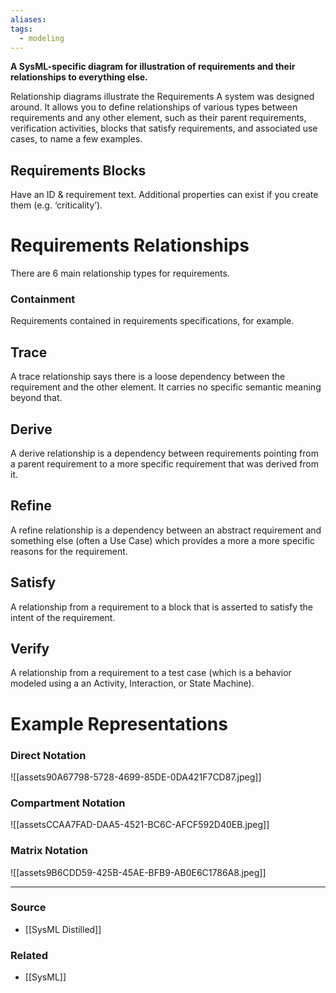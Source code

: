```yaml
---
aliases: 
tags:
  - modeling
---
```

**A SysML-specific diagram for illustration of requirements and their relationships to everything else.**

Relationship diagrams illustrate the Requirements A system was designed around. It allows you to define relationships of various types between requirements and any other element, such as their parent requirements, verification activities, blocks that satisfy requirements, and associated use cases, to name a few examples. 

## Requirements Blocks

Have an ID & requirement text. Additional properties can exist if you create them (e.g. ‘criticality’).

# Requirements Relationships

There are 6 main relationship types for requirements.

### Containment

Requirements contained in requirements specifications, for example. 

## Trace

A trace relationship says there is a loose dependency between the requirement and the other element. It carries no specific semantic meaning beyond that.

## Derive

A derive relationship is a dependency between requirements pointing from a parent requirement to a more specific requirement that was derived from it.

## Refine

A refine relationship is a dependency between an abstract requirement and something else (often a Use Case) which provides a more a more specific reasons for the requirement.

## Satisfy

A relationship from a requirement to a block that is asserted to satisfy the intent of the requirement.

## Verify

A relationship from a requirement to a test case (which is a behavior modeled using a an Activity, Interaction, or State Machine).

# Example Representations

### Direct Notation

![[assets90A67798-5728-4699-85DE-0DA421F7CD87.jpeg]]

### Compartment Notation

![[assetsCCAA7FAD-DAA5-4521-BC6C-AFCF592D40EB.jpeg]]

### Matrix Notation

![[assets9B6CDD59-425B-45AE-BFB9-AB0E6C1786A8.jpeg]]

---

### Source
- [[SysML Distilled]]

### Related
- [[SysML]]